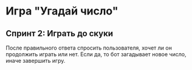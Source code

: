 # Игра "Угадай число"
## Спринт 2: Играть до скуки
После правильного ответа спросить пользователя, хочет ли он продолжить играть или нет. Если да, то бот загадывает новое число, иначе завершить игру.
